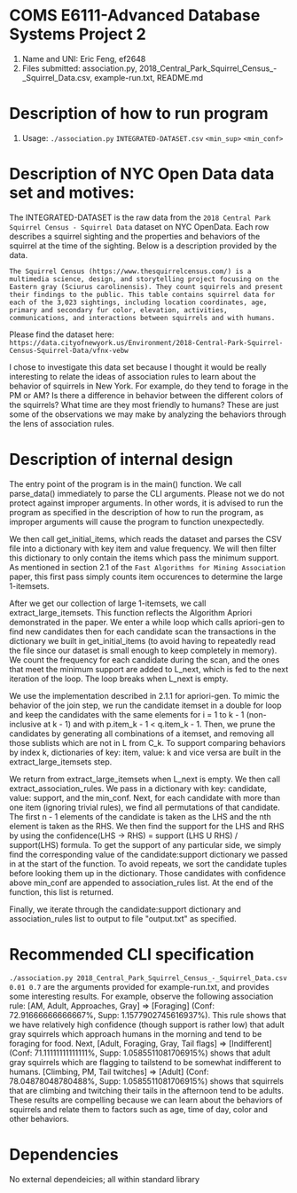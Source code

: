 # COMS E6111-Advanced Database Systems Project 2

1. Name and UNI: Eric Feng, ef2648
2. Files submitted: association.py, 2018_Central_Park_Squirrel_Census_-_Squirrel_Data.csv, example-run.txt, README.md

# Description of how to run program
1. Usage: `./association.py` `INTEGRATED-DATASET.csv` `<min_sup>` `<min_conf>`

# Description of NYC Open Data data set and motives:
The INTEGRATED-DATASET is the raw data from the `2018 Central Park Squirrel Census - Squirrel Data` dataset on NYC OpenData. Each row describes a squirrel sighting and the properties and behaviors of the squirrel at the time of the sighting. Below is a description provided by the data.

`The Squirrel Census (https://www.thesquirrelcensus.com/) is a multimedia science, design, and storytelling project focusing on the Eastern gray (Sciurus carolinensis). They count squirrels and present their findings to the public. This table contains squirrel data for each of the 3,023 sightings, including location coordinates, age, primary and secondary fur color, elevation, activities, communications, and interactions between squirrels and with humans.`

Please find the dataset here: `https://data.cityofnewyork.us/Environment/2018-Central-Park-Squirrel-Census-Squirrel-Data/vfnx-vebw`

I chose to investigate this data set because I thought it would be really interesting to relate the ideas of association rules to learn about the behavior of squirrels in New York. For example, do they tend to forage in the PM or AM? Is there a difference in behavior between the different colors of the squirrels? What time are they most friendly to humans? These are just some of the observations we may make by analyzing the behaviors through the lens of association rules.

# Description of internal design

The entry point of the program is in the main() function. We call parse_data() immediately to parse the CLI arguments. Please not we do not protect against improper arguments. In other words, it is advised to run the program as specified in the description of how to run the program, as improper arguments will cause the program to function unexpectedly. 

We then call get_initial_items, which reads the dataset and parses the CSV file into a dictionary with key item and value frequency. We will then filter this dictionary to only contain the items which pass the minimum support. As mentioned in section 2.1 of the `Fast Algorithms for Mining Association` paper, this first pass simply counts item occurences to determine the large 1-itemsets.

After we get our collection of large 1-itemsets, we call extract_large_itemsets. This function reflects the Algorithm Apriori demonstrated in the paper. We enter a while loop which calls apriori-gen to find new candidates then for each candidate scan the transactions in the dictionary we built in get_initial_items (to avoid having to repeatedly read the file since our dataset is small enough to keep completely in memory). We count the frequency for each candidate during the scan, and the ones that meet the minimum support are added to L_next, which is fed to the next iteration of the loop. The loop breaks when L_next is empty.

We use the implementation described in 2.1.1 for apriori-gen. To mimic the behavior of the join step, we run the candidate itemset in a double for loop and keep the candidates with the same elements for i = 1 to k - 1 (non-inclusive at k - 1) and with p.item_k - 1 < q.item_k - 1. Then, we prune the candidates by generating all combinations of a itemset, and removing all those sublists which are not in L from C_k. To support comparing behaviors by index k, dictionaries of key: item, value: k and vice versa are built in the extract_large_itemsets step.

We return from extract_large_itemsets when L_next is empty. We then call extract_association_rules. We pass in a dictionary with key: candidate, value: support, and the min_conf. Next, for each candidate with more than one item (ignoring trivial rules), we find all permutations of that candidate. The first n - 1 elements of the candidate is taken as the LHS and the nth element is taken as the RHS. We then find the support for the LHS and RHS by using the confidence(LHS -> RHS) = support (LHS U RHS) / support(LHS) formula. To get the support of any particular side, we simply find the corresponding value of the candidate:support dictionary we passed in at the start of the function. To avoid repeats, we sort the candidate tuples before looking them up in the dictionary. Those candidates with confidence above min_conf are appended to association_rules list. At the end of the function, this list is returned.

Finally, we iterate through the candidate:support dictionary and association_rules list to output to file "output.txt" as specified.

# Recommended CLI specification 
`./association.py 2018_Central_Park_Squirrel_Census_-_Squirrel_Data.csv 0.01 0.7` are the arguments provided for example-run.txt, and provides some interesting results. For example, observe the following association rule: [AM, Adult, Approaches, Gray] => [Foraging] (Conf: 72.91666666666667%, Supp: 1.1577902745616937%). This rule shows that we have relatively high confidence (though support is rather low) that adult gray squirrels which approach humans in the morning and tend to be foraging for food. Next, [Adult, Foraging, Gray, Tail flags] => [Indifferent] (Conf: 71.11111111111111%, Supp: 1.0585511081706915%) shows that adult gray squirrels which are flagging to tailstend to be somewhat indifferent to humans. [Climbing, PM, Tail twitches] => [Adult] (Conf: 78.04878048780488%, Supp: 1.0585511081706915%) shows that squirrels that are climbing and twitching their tails in the afternoon tend to be adults. These results are compelling because we can learn about the behaviors of squirrels and relate them to factors such as age, time of day, color and other behaviors.

# Dependencies
No external dependeicies; all within standard library
